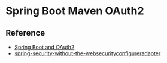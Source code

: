 # Spring Boot Maven OAuth2

## Reference
- [Spring Boot and OAuth2](https://spring.io/guides/tutorials/spring-boot-oauth2/)
- [spring-security-without-the-websecurityconfigureradapter](https://spring.io/blog/2022/02/21/spring-security-without-the-websecurityconfigureradapter)